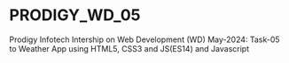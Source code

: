 # PRODIGY_WD_05
Prodigy Infotech Intership on Web Development (WD) May-2024: Task-05 to Weather App using HTML5, CSS3 and JS(ES14) and Javascript
